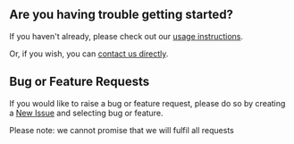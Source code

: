 ## Are you having trouble getting started?
If you haven't already, please check out our [usage instructions](../README.md).

Or, if you wish, you can [contact us directly](mailto:support@bugsnag.com).

## Bug or Feature Requests
If you would like to raise a bug or feature request, please do so by creating a [New Issue](https://github.com/SmartBear/smartbear-mcp/issues/new/choose) and selecting bug or feature.

Please note: we cannot promise that we will fulfil all requests